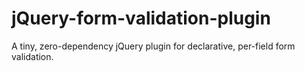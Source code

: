 # jQuery-form-validation-plugin
A tiny, zero-dependency jQuery plugin for declarative, per-field form validation.
